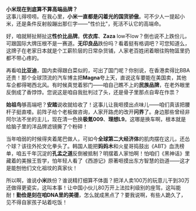 **小米现在到底算不算高端品牌？**  
这事儿得唠唠。在我心里，**小米一直都是闪着光的国货骄傲**。可不少人一提起小米，还是条件反射般蹦出那仨字——"性价比"，死活不认它的高端命。  

好，咱就掰扯掰扯这**性价比品牌**。**优衣库**、**Zaza** low不low？倒也说不上跌份儿，可跟国际大牌压根不是一赛道。**无印良品**跌份吗？看着挺有格调吧？可您知道么，这牌子在老家日本就是个工薪阶层的日常杂货铺，人家老百姓闭着眼往购物篮里扔都不带心疼的。  

再看咱**比亚迪**，国内卖得跟白菜似的，可出了国门呢？你别说，在香港卖得比BBA还贵！那个全球顶流的汽车博主把**Magna**夸上天，直说这车要能在美国卖，其他车企都得喝西北风。有时候真觉着邪门——咱自己瞧不上的**民族品牌**，在老外眼里反倒成了香饽饽。您说这是咱自我批判过了头，还是骨子里那点自卑在作祟？  

**始祖鸟**够高端吧？**安踏**说收就给收了！这事儿让我咂摸出点味儿——咱们真该把腰杆子挺直喽。前阵子给个老板做咨询，人家开路虎的改开**问界**了。身边那些曾经非阿尔法不坐的主儿，现在清一色换**极氪009**、**理想L9**。这哪是换车啊，根本就是给脑子里的洋品牌滤镜撕了个粉碎！  

当年咱弱的时候得夹着尾巴做人，可如今**全球第二大经济体**的肌肉摆在这儿，还怂个球？该往外抡文化拳头了。韩国人能把**妈妈木**和火星哥捣鼓出《ABT》血洗榜单，咱五千年沉淀的**孔孟之道**反倒被抵制？明摆着人家怕啊！怕咱们《黑神话》里藏着的美猴王哲学，怕年轻人看了《西游记》原著咂摸出东方智慧的劲道——这才是能刨他们文化祖坟的真家伙！  

所以啊，谁说**小米**跌份？谁说精打细算不体面？把洋人卖100万的玩意儿干到30万还做得更瓷实，这叫本事！让中国小伙儿80万开上法拉利级别的座驾，这叫能耐！**勤俭是刻在咱DNA里的美德**，怎么就成黑点了？要我说啊，有些人跪久了，见不得自家孩子站着吃饭！